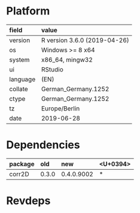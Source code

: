 # Platform

|field    |value                        |
|:--------|:----------------------------|
|version  |R version 3.6.0 (2019-04-26) |
|os       |Windows >= 8 x64             |
|system   |x86_64, mingw32              |
|ui       |RStudio                      |
|language |(EN)                         |
|collate  |German_Germany.1252          |
|ctype    |German_Germany.1252          |
|tz       |Europe/Berlin                |
|date     |2019-06-28                   |

# Dependencies

|package |old   |new        |<U+0394>  |
|:-------|:-----|:----------|:--|
|corr2D  |0.3.0 |0.4.0.9002 |*  |

# Revdeps

